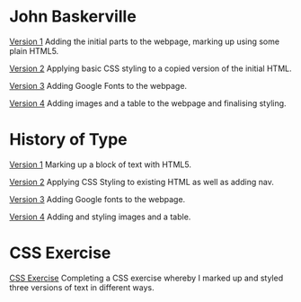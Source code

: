 John Baskerville
================
[Version 1]( https://nicolepicton.github.io/john_baskerville/baskerville-1.html)
Adding the initial parts to the webpage, marking up using some plain HTML5.

[Version 2]( https://nicolepicton.github.io/john_baskerville/baskerville-2.html)
Applying basic CSS styling to a copied version of the initial HTML.

[Version 3]( https://nicolepicton.github.io/john_baskerville/baskerville-3.html)
Adding Google Fonts to the webpage.

[Version 4]( https://nicolepicton.github.io/john_baskerville/baskerville-4.html)
Adding images and a table to the webpage and finalising styling.

History of Type
===============
[Version 1]( https://nicolepicton.github.io/john_baskerville/history-1.html)
Marking up a block of text with HTML5.

[Version 2]( https://nicolepicton.github.io/john_baskerville/history-2.html)
Applying CSS Styling to existing HTML as well as adding nav.

[Version 3]( https://nicolepicton.github.io/john_baskerville/history-3.html)
Adding Google fonts to the webpage.

[Version 4]( https://nicolepicton.github.io/john_baskerville/history-4.html)
Adding and styling images and a table.

CSS Exercise
=============

[CSS Exercise](https://nicolepicton.github.io/john_baskerville/css-exercise.html)
Completing a CSS exercise whereby I marked up and styled three versions of text in different ways.
